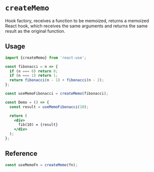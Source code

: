 # `createMemo`

Hook factory, receives a function to be memoized, returns a memoized React hook,
which receives the same arguments and returns the same result as the original function.


## Usage

```jsx
import {createMemo} from 'react-use';

const fibonacci = n => {
  if (n === 0) return 0;
  if (n === 1) return 1;
  return fibonacci(n - 1) + fibonacci(n - 2);
};

const useMemoFibonacci = createMemo(fibonacci);

const Demo = () => {
  const result = useMemoFibonacci(10);

  return (
    <div>
      fib(10) = {result}
    </div>
  );
};
```


## Reference

```js
const useMemoFn = createMemo(fn);
```
